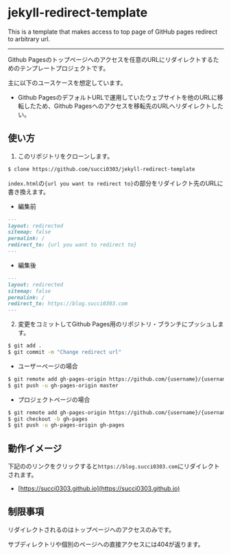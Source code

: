 # jekyll-redirect-template

This is a template that makes access to top page of GitHub pages redirect to arbitrary url.

- - -

Github Pagesのトップページへのアクセスを任意のURLにリダイレクトするためのテンプレートプロジェクトです。

主に以下のユースケースを想定しています。

- Github PagesのデフォルトURLで運用していたウェブサイトを他のURLに移転したため、Github Pagesへのアクセスを移転先のURLへリダイレクトしたい。

## 使い方

1. このリポジトリをクローンします。

```bash
$ clone https://github.com/succi0303/jekyll-redirect-template
```

`index.html`の`{url you want to redirect to}`の部分をリダイレクト先のURLに書き換えます。

- 編集前

```markdown
---
layout: redirected
sitemap: false
permalink: /
redirect_to: {url you want to redirect to}
---
```

- 編集後

```markdown
---
layout: redirected
sitemap: false
permalink: /
redirect_to: https://blog.succi0303.com
---
```

2. 変更をコミットしてGithub Pages用のリポジトリ・ブランチにプッシュします。

```bash
$ git add .
$ git commit -m "Change redirect url"
```

- ユーザーページの場合

```bash
$ git remote add gh-pages-origin https://github.com/{username}/{username}.github.io.git
$ git push -u gh-pages-origin master
```

- プロジェクトページの場合

```bash
$ git remote add gh-pages-origin https://github.com/{username}/{username}.github.io.git
$ git checkout -b gh-pages
$ git push -u gh-pages-origin gh-pages
```

## 動作イメージ

下記ののリンクをクリックすると`https://blog.succi0303.com`にリダイレクトされます。

- [https://succi0303.github.io](https://succi0303.github.io)

## 制限事項

リダイレクトされるのはトップページへのアクセスのみです。

サブディレクトリや個別のページへの直接アクセスには404が返ります。
